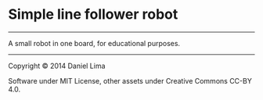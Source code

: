 # Simple line follower robot

---

A small robot in one board, for educational purposes.

---

Copyright © 2014 Daniel Lima

Software under MIT License, other assets under Creative Commons CC-BY 4.0.